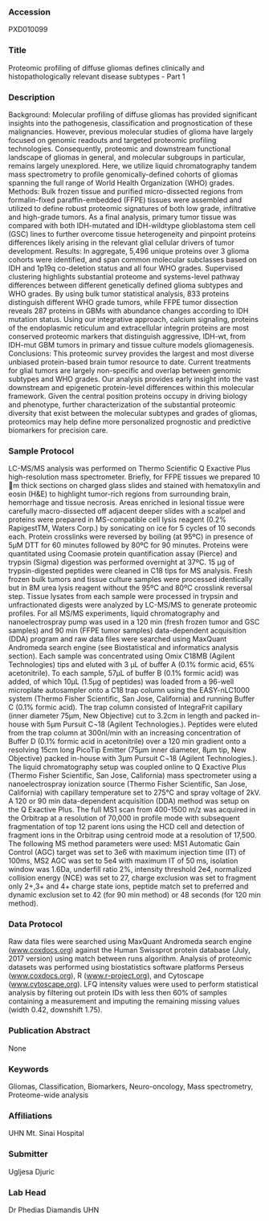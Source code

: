 ### Accession
PXD010099

### Title
Proteomic profiling of diffuse gliomas defines clinically and histopathologically relevant disease subtypes - Part 1

### Description
Background: Molecular profiling of diffuse gliomas has provided significant insights into the pathogenesis, classification and prognostication of these malignancies. However, previous molecular studies of glioma have largely focused on genomic readouts and targeted proteomic profiling technologies. Consequently, proteomic and downstream functional landscape of gliomas in general, and molecular subgroups in particular, remains largely unexplored. Here, we utilize liquid chromatography tandem mass spectrometry to profile genomically-defined cohorts of gliomas spanning the full range of World Health Organization (WHO) grades.  Methods: Bulk frozen tissue and purified micro-dissected regions from formalin-fixed paraffin-embedded (FFPE) tissues were assembled and utilized to define robust proteomic signatures of both low grade, infiltrative and high-grade tumors. As a final analysis, primary tumor tissue was compared with both IDH-mutated and IDH-wildtype glioblastoma stem cell (GSC) lines to further overcome tissue heterogeneity and pinpoint proteins differences likely arising in the relevant glial cellular drivers of tumor development.  Results: In aggregate, 5,496 unique proteins over 3 glioma cohorts were identified, and span common molecular subclasses based on IDH and 1p19q co-deletion status and all four WHO grades. Supervised clustering highlights substantial proteome and systems-level pathway differences between different genetically defined glioma subtypes and WHO grades. By using bulk tumor statistical analysis, 833 proteins distinguish different WHO grade tumors, while FFPE tumor dissection reveals 287 proteins in GBMs with abundance changes according to IDH mutation status.  Using our integrative approach, calcium signaling, proteins of the endoplasmic reticulum and extracellular integrin proteins are most conserved proteomic markers that distinguish aggressive, IDH-wt, from IDH-mut GBM tumors in primary and tissue culture models gliomagenesis.  Conclusions: This proteomic survey provides the largest and most diverse unbiased protein-based brain tumor resource to date. Current treatments for glial tumors are largely non-specific and overlap between genomic subtypes and WHO grades. Our analysis provides early insight into the vast downstream and epigenetic protein-level differences within this molecular framework. Given the central position proteins occupy in driving biology and phenotype, further characterization of the substantial proteomic diversity that exist between the molecular subtypes and grades of gliomas, proteomics may help define more personalized prognostic and predictive biomarkers for precision care.

### Sample Protocol
LC-MS/MS analysis was performed on Thermo Scientific Q Exactive Plus high-resolution mass spectrometer. Briefly, for FFPE tissues we prepared 10 m thick sections on charged glass slides and stained with hematoxylin and eosin (H&E) to highlight tumor-rich regions from surrounding brain, hemorrhage and tissue necrosis. Areas enriched in lesional tissue were carefully macro-dissected off adjacent deeper slides with a scalpel and proteins were prepared in MS-compatible cell lysis reagent (0.2% RapigestTM, Waters Corp.) by sonicating on ice for 5 cycles of 10 seconds each. Protein crosslinks were reversed by boiling (at 95ºC) in presence of 5µM DTT for 60 minutes followed by 80ºC for 90 minutes. Proteins were quantitated using Coomasie protein quantification assay (Pierce) and trypsin (Sigma) digestion was performed overnight at 37ºC. 15 μg of trypsin-digested peptides were cleaned in C18 tips for MS analysis. Fresh frozen bulk tumors and tissue culture samples were processed identically but in 8M urea lysis reagent without the 95ºC and 80ºC crosslink reversal step.   Tissue lysates from each sample were processed in trypsin and unfractionated digests were analyzed by LC-MS/MS to generate proteomic profiles. For all MS/MS experiments, liquid chromatography and nanoelectrospray pump was used in a 120 min (fresh frozen tumor and GSC samples) and 90 min (FFPE tumor samples) data-dependent acquisition (DDA) program and raw data files were searched using MaxQuant Andromeda search engine (see Biostatistical and informatics analysis section). Each sample was concentrated using Omix C18MB (Agilent Technologies) tips and eluted with 3 µL of buffer A (0.1% formic acid, 65% acetonitrile).  To each sample, 57µL of buffer B (0.1% formic acid) was added, of which 10µL (1.5µg of peptides) was loaded from a 96-well microplate autosampler onto a C18 trap column using the EASY-nLC1000 system (Thermo Fisher Scientific, San Jose, California) and running Buffer C (0.1% formic acid).   The trap column consisted of IntegraFrit capillary (inner diameter 75µm, New Objective) cut to 3.2cm in length and packed in-house with 5µm Pursuit C¬18 (Agilent Technologies.).  Peptides were eluted from the trap column at 300nl/min with an increasing concentration of Buffer D (0.1% formic acid in acetonitrile) over a 120 min gradient onto a resolving 15cm long PicoTip Emitter (75µm inner diameter, 8µm tip, New Objective) packed in-house with 3µm Pursuit C¬18 (Agilent Technologies.).  The liquid chromatography setup was coupled online to Q Exactive Plus (Thermo Fisher Scientific, San Jose, California) mass spectrometer using a nanoelectrospray ionization source (Thermo Fisher Scientific, San Jose, California) with capillary temperature set to 275°C and spray voltage of 2kV.  A 120 or 90 min data-dependent acquisition (DDA) method was setup on the Q Exactive Plus.  The full MS1 scan from 400-1500 m/z was acquired in the Orbitrap at a resolution of 70,000 in profile mode with subsequent fragmentation of top 12 parent ions using the HCD cell and detection of fragment ions in the Orbitrap using centroid mode at a resolution of 17,500.  The following MS method parameters were used: MS1 Automatic Gain Control (AGC) target was set to 3e6 with maximum injection time (IT) of 100ms, MS2 AGC was set to 5e4 with maximum IT of 50 ms, isolation window was 1.6Da, underfill ratio 2%, intensity threshold 2e4, normalized collision energy (NCE) was set to 27, charge exclusion was set to fragment only 2+,3+ and 4+ charge state ions, peptide match set to preferred and dynamic exclusion set to 42 (for 90 min method) or 48 seconds (for 120 min method).

### Data Protocol
Raw data files were searched using MaxQuant Andromeda search engine (www.coxdocs.org) against the Human Swissprot protein database (July, 2017 version) using match between runs algorithm. Analysis of proteomic datasets was performed using biostatistics software platforms Perseus (www.coxdocs.org), R (www.r-project.org), and Cytoscape (www.cytoscape.org).  LFQ intensity values were used to perform statistical analysis by filtering out protein IDs with less then 60% of samples containing a measurement and imputing the remaining missing values (width 0.42, downshift 1.75).

### Publication Abstract
None

### Keywords
Gliomas, Classification, Biomarkers, Neuro-oncology, Mass spectrometry, Proteome-wide analysis

### Affiliations
UHN
Mt. Sinai Hospital

### Submitter
Ugljesa Djuric

### Lab Head
Dr Phedias Diamandis
UHN


